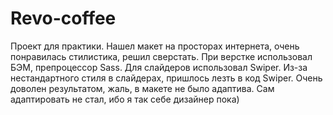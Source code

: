# Revo-coffee 
Проект для практики. Нашел макет на просторах интернета, очень понравилась стилистика, решил сверстать. При верстке использовал БЭМ, препроцессор Sass. Для слайдеров использовал Swiper. Из-за нестандартного стиля в слайдерах, пришлось лезть в код Swiper. Очень доволен результатом, жаль, в макете не было адаптива. Сам адаптировать не стал, ибо я так себе дизайнер пока)
